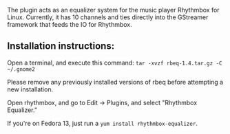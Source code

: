The plugin acts as an equalizer system for the music player Rhythmbox for Linux.  Currently, it has 10 channels and ties directly into the GStreamer framework that feeds the IO for Rhythmbox.

## Installation instructions: ##

Open a terminal, and execute this command:
`tar -xvzf rbeq-1.4.tar.gz -C ~/.gnome2`

Please remove any previously installed versions of rbeq before attempting a new installation.

Open rhythmbox, and go to Edit -> Plugins, and select "Rhythmbox Equalizer."

If you're on Fedora 13, just run a `yum install rhythmbox-equalizer`.